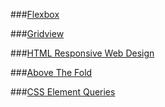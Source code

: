 
###[Flexbox](https://css-tricks.com/snippets/css/a-guide-to-flexbox/)

###[Gridview](http://www.w3schools.com/css/css_rwd_grid.asp)

###[HTML Responsive Web Design](http://www.w3schools.com/html/html_responsive.asp)

###[Above The Fold](http://www.webvanta.com/post/2014-07-06/responsive-design-above-the-fold)

###[CSS Element Queries](https://github.com/marcj/css-element-queries/pulls?q=is%3Apr+is%3Aclosed)
